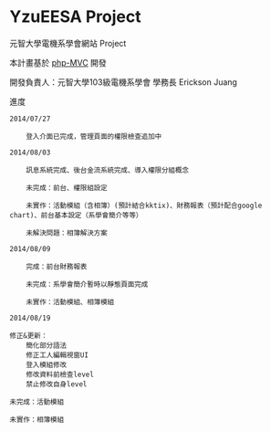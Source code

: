 ﻿# YzuEESA Project
元智大學電機系學會網站 Project

本計畫基於 <a href="https://github.com/panique/php-mvc">php-MVC</a> 開發

開發負責人：元智大學103級電機系學會 學務長 Erickson Juang

進度

    2014/07/27
        
        登入介面已完成，管理頁面的權限檢查追加中
    
    2014/08/03
    
        訊息系統完成、後台金流系統完成、導入權限分組概念 
        
        未完成：前台、權限組設定
        
        未實作：活動模組（含相簿）(預計結合kktix)、財務報表（預計配合google chart)、前台基本設定（系學會簡介等等）
        
        未解決問題：相簿解決方案
        
    2014/08/09
        
        完成：前台財務報表
        
        未完成：系學會簡介暫時以靜態頁面完成
        
        未實作：活動模組、相簿模組
        
    2014/08/19

	修正&更新：
		簡化部分語法
		修正工人編輯視窗UI
		登入模組修改
		修改資料前檢查level
		禁止修改自身level

	未完成：活動模組
	
	未實作：相簿模組
